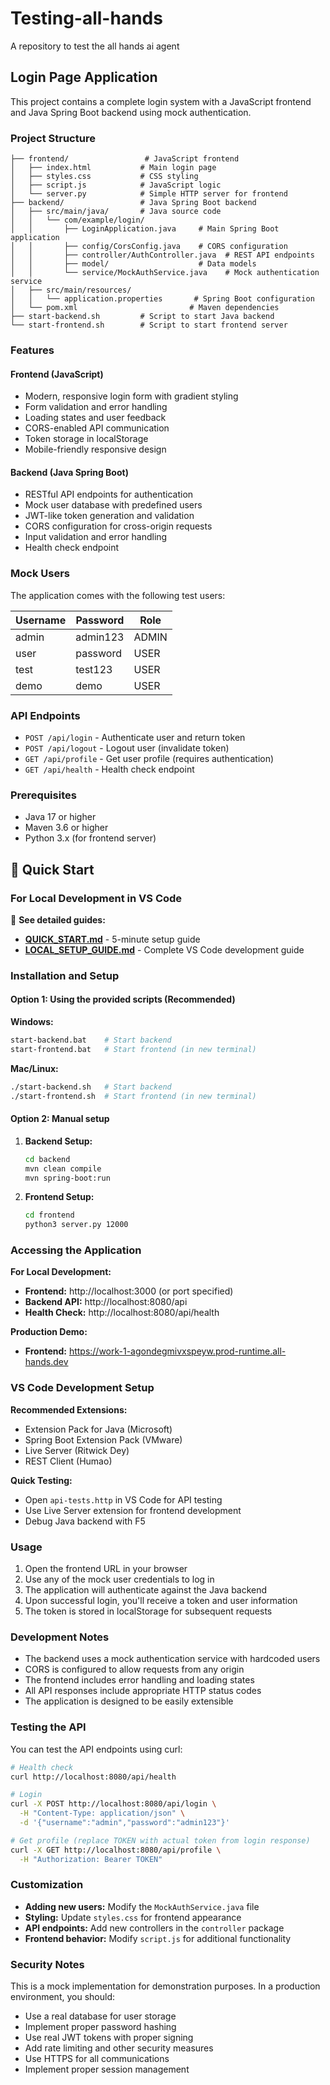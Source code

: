 # Testing-all-hands
A repository to test the all hands ai agent

## Login Page Application

This project contains a complete login system with a JavaScript frontend and Java Spring Boot backend using mock authentication.

### Project Structure

```
├── frontend/                 # JavaScript frontend
│   ├── index.html           # Main login page
│   ├── styles.css           # CSS styling
│   ├── script.js            # JavaScript logic
│   └── server.py            # Simple HTTP server for frontend
├── backend/                 # Java Spring Boot backend
│   ├── src/main/java/       # Java source code
│   │   └── com/example/login/
│   │       ├── LoginApplication.java     # Main Spring Boot application
│   │       ├── config/CorsConfig.java    # CORS configuration
│   │       ├── controller/AuthController.java  # REST API endpoints
│   │       ├── model/                    # Data models
│   │       └── service/MockAuthService.java    # Mock authentication service
│   ├── src/main/resources/
│   │   └── application.properties       # Spring Boot configuration
│   └── pom.xml                         # Maven dependencies
├── start-backend.sh         # Script to start Java backend
└── start-frontend.sh        # Script to start frontend server
```

### Features

#### Frontend (JavaScript)
- Modern, responsive login form with gradient styling
- Form validation and error handling
- Loading states and user feedback
- CORS-enabled API communication
- Token storage in localStorage
- Mobile-friendly responsive design

#### Backend (Java Spring Boot)
- RESTful API endpoints for authentication
- Mock user database with predefined users
- JWT-like token generation and validation
- CORS configuration for cross-origin requests
- Input validation and error handling
- Health check endpoint

### Mock Users

The application comes with the following test users:

| Username | Password | Role  |
|----------|----------|-------|
| admin    | admin123 | ADMIN |
| user     | password | USER  |
| test     | test123  | USER  |
| demo     | demo     | USER  |

### API Endpoints

- `POST /api/login` - Authenticate user and return token
- `POST /api/logout` - Logout user (invalidate token)
- `GET /api/profile` - Get user profile (requires authentication)
- `GET /api/health` - Health check endpoint

### Prerequisites

- Java 17 or higher
- Maven 3.6 or higher
- Python 3.x (for frontend server)

## 🚀 Quick Start

### For Local Development in VS Code

📖 **See detailed guides:**
- **[QUICK_START.md](QUICK_START.md)** - 5-minute setup guide
- **[LOCAL_SETUP_GUIDE.md](LOCAL_SETUP_GUIDE.md)** - Complete VS Code development guide

### Installation and Setup

#### Option 1: Using the provided scripts (Recommended)

**Windows:**
```bash
start-backend.bat    # Start backend
start-frontend.bat   # Start frontend (in new terminal)
```

**Mac/Linux:**
```bash
./start-backend.sh   # Start backend
./start-frontend.sh  # Start frontend (in new terminal)
```

#### Option 2: Manual setup

1. **Backend Setup:**
   ```bash
   cd backend
   mvn clean compile
   mvn spring-boot:run
   ```

2. **Frontend Setup:**
   ```bash
   cd frontend
   python3 server.py 12000
   ```

### Accessing the Application

**For Local Development:**
- **Frontend:** http://localhost:3000 (or port specified)
- **Backend API:** http://localhost:8080/api
- **Health Check:** http://localhost:8080/api/health

**Production Demo:**
- **Frontend:** https://work-1-agondegmivxspeyw.prod-runtime.all-hands.dev

### VS Code Development Setup

**Recommended Extensions:**
- Extension Pack for Java (Microsoft)
- Spring Boot Extension Pack (VMware)
- Live Server (Ritwick Dey)
- REST Client (Humao)

**Quick Testing:**
- Open `api-tests.http` in VS Code for API testing
- Use Live Server extension for frontend development
- Debug Java backend with F5

### Usage

1. Open the frontend URL in your browser
2. Use any of the mock user credentials to log in
3. The application will authenticate against the Java backend
4. Upon successful login, you'll receive a token and user information
5. The token is stored in localStorage for subsequent requests

### Development Notes

- The backend uses a mock authentication service with hardcoded users
- CORS is configured to allow requests from any origin
- The frontend includes error handling and loading states
- All API responses include appropriate HTTP status codes
- The application is designed to be easily extensible

### Testing the API

You can test the API endpoints using curl:

```bash
# Health check
curl http://localhost:8080/api/health

# Login
curl -X POST http://localhost:8080/api/login \
  -H "Content-Type: application/json" \
  -d '{"username":"admin","password":"admin123"}'

# Get profile (replace TOKEN with actual token from login response)
curl -X GET http://localhost:8080/api/profile \
  -H "Authorization: Bearer TOKEN"
```

### Customization

- **Adding new users:** Modify the `MockAuthService.java` file
- **Styling:** Update `styles.css` for frontend appearance
- **API endpoints:** Add new controllers in the `controller` package
- **Frontend behavior:** Modify `script.js` for additional functionality

### Security Notes

This is a mock implementation for demonstration purposes. In a production environment, you should:
- Use a real database for user storage
- Implement proper password hashing
- Use real JWT tokens with proper signing
- Add rate limiting and other security measures
- Use HTTPS for all communications
- Implement proper session management
